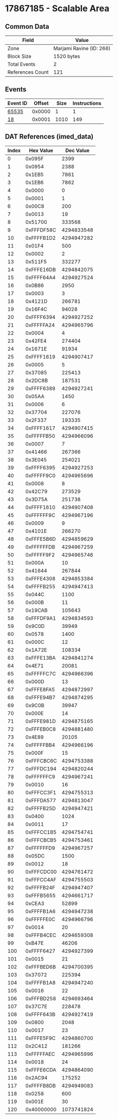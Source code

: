 # 17867185 - Scalable Area

## Common Data

| Field            | Value                    |
|------------------|--------------------------|
| Zone             | Marjami Ravine (ID: 266) |
| Block Size       | 1520 bytes               |
| Total Events     | 2                        |
| References Count | 121                      |

## Events

| Event ID            | Offset   |   Size |   Instructions |
|---------------------|----------|--------|----------------|
| [65535](./65535.md) | 0x0000   |      1 |              1 |
| [18](./18.md)       | 0x0001   |   1010 |            149 |

## DAT References (imed_data)

|   Index | Hex Value   |   Dec Value |
|---------|-------------|-------------|
|       0 | 0x095F      |        2399 |
|       1 | 0x0954      |        2388 |
|       2 | 0x1EB5      |        7861 |
|       3 | 0x1EB6      |        7862 |
|       4 | 0x0000      |           0 |
|       5 | 0x0001      |           1 |
|       6 | 0x00C8      |         200 |
|       7 | 0x0013      |          19 |
|       8 | 0x51700     |      333568 |
|       9 | 0xFFFDF58C  |  4294833548 |
|      10 | 0xFFFFB1D2  |  4294947282 |
|      11 | 0x01F4      |         500 |
|      12 | 0x0002      |           2 |
|      13 | 0x511F5     |      332277 |
|      14 | 0xFFFE16DB  |  4294842075 |
|      15 | 0xFFFF64A4  |  4294927524 |
|      16 | 0x0B86      |        2950 |
|      17 | 0x0003      |           3 |
|      18 | 0x4121D     |      266781 |
|      19 | 0x16F4C     |       94028 |
|      20 | 0xFFFF6394  |  4294927252 |
|      21 | 0xFFFFFA24  |  4294965796 |
|      22 | 0x0004      |           4 |
|      23 | 0x42FE4     |      274404 |
|      24 | 0x1671E     |       91934 |
|      25 | 0xFFFF1619  |  4294907417 |
|      26 | 0x0005      |           5 |
|      27 | 0x37085     |      225413 |
|      28 | 0x2DC8B     |      187531 |
|      29 | 0xFFFF6389  |  4294927241 |
|      30 | 0x05AA      |        1450 |
|      31 | 0x0006      |           6 |
|      32 | 0x37704     |      227076 |
|      33 | 0x2F337     |      193335 |
|      34 | 0xFFFF1617  |  4294907415 |
|      35 | 0xFFFFFB50  |  4294966096 |
|      36 | 0x0007      |           7 |
|      37 | 0x41466     |      267366 |
|      38 | 0x3E045     |      254021 |
|      39 | 0xFFFF6395  |  4294927253 |
|      40 | 0xFFFFF9C0  |  4294965696 |
|      41 | 0x0008      |           8 |
|      42 | 0x42C79     |      273529 |
|      43 | 0x3D75A     |      251738 |
|      44 | 0xFFFF1610  |  4294907408 |
|      45 | 0xFFFFFF9C  |  4294967196 |
|      46 | 0x0009      |           9 |
|      47 | 0x4101E     |      266270 |
|      48 | 0xFFFE5B6D  |  4294859629 |
|      49 | 0xFFFFFFDB  |  4294967259 |
|      50 | 0xFFFFF9F2  |  4294965746 |
|      51 | 0x000A      |          10 |
|      52 | 0x41644     |      267844 |
|      53 | 0xFFFE4308  |  4294853384 |
|      54 | 0xFFFFB255  |  4294947413 |
|      55 | 0x044C      |        1100 |
|      56 | 0x000B      |          11 |
|      57 | 0x19CAB     |      105643 |
|      58 | 0xFFFDF9A1  |  4294834593 |
|      59 | 0x9C0D      |       39949 |
|      60 | 0x0578      |        1400 |
|      61 | 0x000C      |          12 |
|      62 | 0x1A72E     |      108334 |
|      63 | 0xFFFE13BA  |  4294841274 |
|      64 | 0x4E71      |       20081 |
|      65 | 0xFFFFFC7C  |  4294966396 |
|      66 | 0x000D      |          13 |
|      67 | 0xFFFE8FA5  |  4294872997 |
|      68 | 0xFFFE94B7  |  4294874295 |
|      69 | 0x9C0B      |       39947 |
|      70 | 0x000E      |          14 |
|      71 | 0xFFFE981D  |  4294875165 |
|      72 | 0xFFFEB0C8  |  4294881480 |
|      73 | 0x4E89      |       20105 |
|      74 | 0xFFFFFBB4  |  4294966196 |
|      75 | 0x000F      |          15 |
|      76 | 0xFFFCBC6C  |  4294753388 |
|      77 | 0xFFFDC194  |  4294820244 |
|      78 | 0xFFFFFFC9  |  4294967241 |
|      79 | 0x0010      |          16 |
|      80 | 0xFFFCC3F1  |  4294755313 |
|      81 | 0xFFFDA577  |  4294813047 |
|      82 | 0xFFFFB25D  |  4294947421 |
|      83 | 0x0400      |        1024 |
|      84 | 0x0011      |          17 |
|      85 | 0xFFFCC1B5  |  4294754741 |
|      86 | 0xFFFCBCB5  |  4294753461 |
|      87 | 0xFFFFFFD9  |  4294967257 |
|      88 | 0x05DC      |        1500 |
|      89 | 0x0012      |          18 |
|      90 | 0xFFFCDC00  |  4294761472 |
|      91 | 0xFFFCC4AF  |  4294755503 |
|      92 | 0xFFFFB24F  |  4294947407 |
|      93 | 0xFFFB5655  |  4294661717 |
|      94 | 0xCEA3      |       52899 |
|      95 | 0xFFFFB1A6  |  4294947238 |
|      96 | 0xFFFFFE0C  |  4294966796 |
|      97 | 0x0014      |          20 |
|      98 | 0xFFFB4CEC  |  4294659308 |
|      99 | 0xB47E      |       46206 |
|     100 | 0xFFFF6427  |  4294927399 |
|     101 | 0x0015      |          21 |
|     102 | 0xFFFBED6B  |  4294700395 |
|     103 | 0x37072     |      225394 |
|     104 | 0xFFFFB1A8  |  4294947240 |
|     105 | 0x0016      |          22 |
|     106 | 0xFFFBD258  |  4294693464 |
|     107 | 0x37C7E     |      228478 |
|     108 | 0xFFFF643B  |  4294927419 |
|     109 | 0x0800      |        2048 |
|     110 | 0x0017      |          23 |
|     111 | 0xFFFE5F9C  |  4294860700 |
|     112 | 0x2C412     |      181266 |
|     113 | 0xFFFFFAEC  |  4294965996 |
|     114 | 0x0018      |          24 |
|     115 | 0xFFFE6CDA  |  4294864090 |
|     116 | 0x2AC94     |      175252 |
|     117 | 0xFFFFB8DB  |  4294949083 |
|     118 | 0x0258      |         600 |
|     119 | 0x001E      |          30 |
|     120 | 0x40000000  |  1073741824 |
